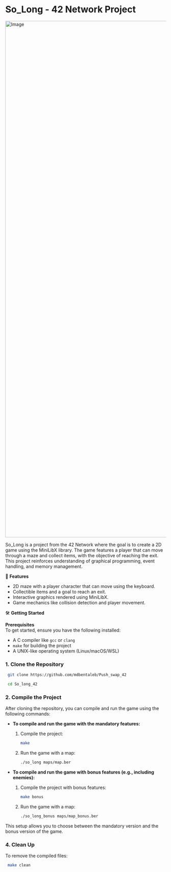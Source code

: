 # So_Long - 42 Network Project

<img width="1612" alt="Image" src="https://github.com/user-attachments/assets/83a4ed5f-0814-401f-b363-e35112141e9f" />

So_Long is a project from the 42 Network where the goal is to create a 2D game using the MiniLibX library. The game features a player that can move through a maze and collect items, with the objective of reaching the exit. This project reinforces understanding of graphical programming, event handling, and memory management.

🚀 **Features**  
- 2D maze with a player character that can move using the keyboard.  
- Collectible items and a goal to reach an exit.  
- Interactive graphics rendered using MiniLibX.  
- Game mechanics like collision detection and player movement.  

🛠️ **Getting Started**

**Prerequisites**  
To get started, ensure you have the following installed:
- A C compiler like `gcc` or `clang`
- `make` for building the project
- A UNIX-like operating system (Linux/macOS/WSL)

### 1. Clone the Repository
```bash
 git clone https://github.com/mdbentaleb/Push_swap_42
```
```bash
 cd So_long_42
```

### 2. Compile the Project
After cloning the repository, you can compile and run the game using the following commands:

- **To compile and run the game with the mandatory features:**
  1. Compile the project:
     ```bash
     make
     ```
  2. Run the game with a map:
     ```bash
     ./so_long maps/map.ber
     ```

- **To compile and run the game with bonus features (e.g., including enemies):**
  1. Compile the project with bonus features:
     ```bash
     make bonus
     ```
  2. Run the game with a map:
     ```bash
     ./so_long_bonus maps/map_bonus.ber
     ```

This setup allows you to choose between the mandatory version and the bonus version of the game.

### 4. Clean Up
To remove the compiled files:
```bash
 make clean
```